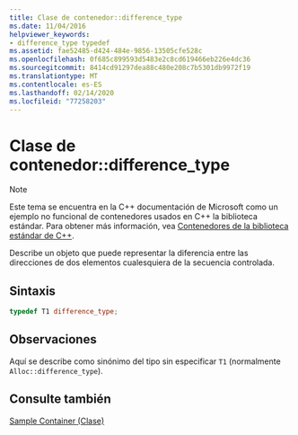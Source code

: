 ```yaml
---
title: Clase de contenedor::difference_type
ms.date: 11/04/2016
helpviewer_keywords:
- difference_type typedef
ms.assetid: fae52485-d424-484e-9856-13505cfe528c
ms.openlocfilehash: 0f685c899593d5483e2c8cd619466eb226e4dc36
ms.sourcegitcommit: 8414cd91297dea88c480e208c7b5301db9972f19
ms.translationtype: MT
ms.contentlocale: es-ES
ms.lasthandoff: 02/14/2020
ms.locfileid: "77258203"
---
```

# <a name="container-classdifference_type"></a>Clase de contenedor::difference_type

> [!NOTE]
> Este tema se encuentra en la C++ documentación de Microsoft como un ejemplo no funcional de contenedores usados en C++ la biblioteca estándar. Para obtener más información, vea [Contenedores de la biblioteca estándar de C++](../standard-library/stl-containers.md).

Describe un objeto que puede representar la diferencia entre las direcciones de dos elementos cualesquiera de la secuencia controlada.

## <a name="syntax"></a>Sintaxis

```cpp
typedef T1 difference_type;
```

## <a name="remarks"></a>Observaciones

Aquí se describe como sinónimo del tipo sin especificar `T1` (normalmente `Alloc::difference_type`).

## <a name="see-also"></a>Consulte también

[Sample Container (Clase)](../standard-library/sample-container-class.md)
